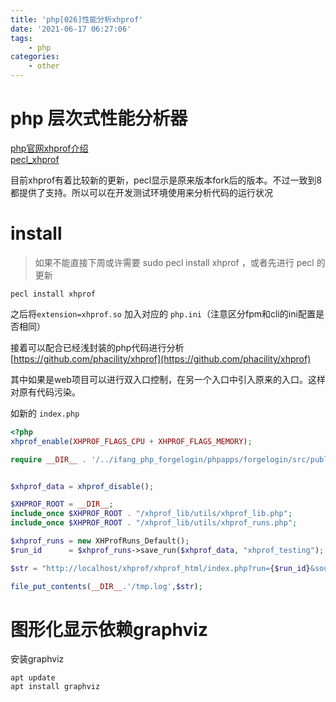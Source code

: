```yaml
---
title: 'php[026]性能分析xhprof'
date: '2021-06-17 06:27:06'
tags:
    - php
categories:
    - other
---
```


# php 层次式性能分析器
  
  
[php官网xhprof介绍](https://www.php.net/manual/zh/book.xhprof.php)  
[pecl_xhprof](http://pecl.php.net/package/xhprof)

目前xhprof有着比较新的更新，pecl显示是原来版本fork后的版本。不过一致到8都提供了支持。所以可以在开发测试环境使用来分析代码的运行状况


# install

> 如果不能直接下周或许需要 sudo pecl install xhprof ，或者先进行 pecl 的更新

```
pecl install xhprof
```

之后将`extension=xhprof.so` 加入对应的 `php.ini`（注意区分fpm和cli的ini配置是否相同）

接着可以配合已经浅封装的php代码进行分析  
[https://github.com/phacility/xhprof](https://github.com/phacility/xhprof)  

其中如果是web项目可以进行双入口控制，在另一个入口中引入原来的入口。这样对原有代码污染。


如新的 `index.php`

```php
<?php
xhprof_enable(XHPROF_FLAGS_CPU + XHPROF_FLAGS_MEMORY);

require __DIR__ . '/../ifang_php_forgelogin/phpapps/forgelogin/src/public/index.php';


$xhprof_data = xhprof_disable();

$XHPROF_ROOT = __DIR__;
include_once $XHPROF_ROOT . "/xhprof_lib/utils/xhprof_lib.php";
include_once $XHPROF_ROOT . "/xhprof_lib/utils/xhprof_runs.php";

$xhprof_runs = new XHProfRuns_Default();
$run_id      = $xhprof_runs->save_run($xhprof_data, "xhprof_testing");

$str = "http://localhost/xhprof/xhprof_html/index.php?run={$run_id}&source=xhprof_testing\n";

file_put_contents(__DIR__.'/tmp.log',$str);
```


# 图形化显示依赖graphviz

安装graphviz
```
apt update 
apt install graphviz
```

